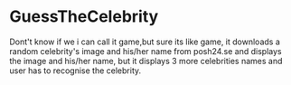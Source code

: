 # GuessTheCelebrity
Dont't know if we i can call it game,but sure its like game, it downloads a random celebrity's image and his/her name  from posh24.se and displays the image and his/her name, but it displays 3 more celebrities names and user has to recognise the celebrity.
